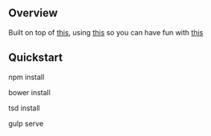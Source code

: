 
## Overview

Built on top of [this](https://developers.google.com/web/starter-kit), using [this](http://www.typescriptlang.org/) so you can have fun with [this](http://threejs.org)

## Quickstart

npm install

bower install

tsd install

gulp serve